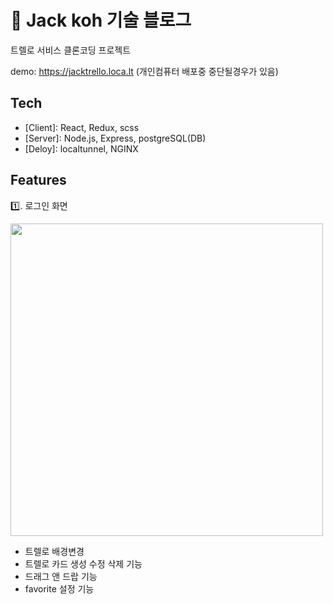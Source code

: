 # 🌈 Jack koh 기술 블로그

트렐로 서비스 클론코딩 프로젝트

demo: https://jacktrello.loca.lt (개인컴퓨터 배포중 중단될경우가 있음)

## Tech

- [Client]: React, Redux, scss
- [Server]: Node.js, Express, postgreSQL(DB)
- [Deloy]: localtunnel, NGINX

## Features

1️⃣. 로그인 화면

<img src="https://user-images.githubusercontent.com/58971165/146934893-3916e681-628a-4c69-a2e6-93d02293f2c7.gif" width="500">


- 트렐로 배경변경
- 트렐로 카드 생성 수정 삭제 기능
- 드래그 앤 드랍 기능
- favorite 설정 기능
